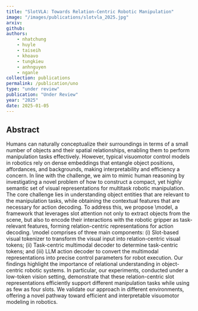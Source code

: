 ```yaml
---
title: "SlotVLA: Towards Relation-Centric Robotic Manipulation"
image: "/images/publications/slotvla_2025.jpg"
arxiv: 
github: 
authors: 
    - nhatchung
    - huyle
    - taiseih
    - khoavo
    - tungkieu
    - anhnguyen
    - nganle
collection: publications
permalink: /publication/uno
type: "under review"
publication: "Under Review"
year: "2025"
date: 2025-01-05
---
```

<!-- <button class="btn btn-round btn-sm btn-ghost-blue" onclick="location.href='https://arxiv.org/abs/2312.09507'">arXiv</button> -->

## Abstract
Humans can naturally conceptualize their surroundings in terms of a small number of objects and their spatial relationships, enabling them to perform manipulation tasks effectively. 
However, typical visuomotor control models in robotics rely on dense embeddings that entangle object positions, affordances, and backgrounds, making interpretability and efficiency a concern.
In line with the challenge, we aim to mimic human reasoning by investigating a novel problem of how to construct a compact, yet highly semantic set of visual representations for multitask robotic manipulation.
The core challenge lies in understanding object entities that are relevant to the manipulation tasks, while obtaining the contextual features that are necessary for action decoding.
To address this, we propose \model, a framework that leverages slot attention not only to extract objects from the scene, but also to encode their interactions with the robotic gripper as task-relevant features, forming relation-centric representations for action decoding. \model comprises of three main components: (i) Slot-based visual tokenizer to transform the visual input into relation-centric visual tokens; 
(ii) Task-centric multimodal decoder to determine task-centric tokens; and (iii) LLM action decoder
to convert the multimodal representations into precise control parameters for robot execution.
Our findings highlight the importance of relational understanding in object-centric robotic systems.
In particular, our experiments, conducted under a low-token vision setting, demonstrate that these relation-centric slot representations efficiently support different manipulation tasks while using as few as four slots. We validate our approach in different environments, offering a novel pathway toward efficient and interpretable visuomotor modeling in robotics.
